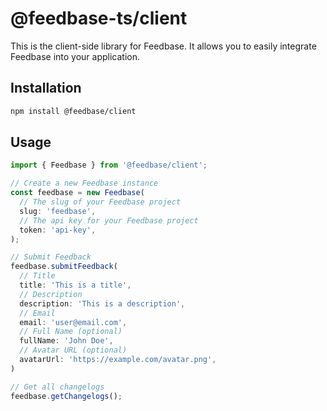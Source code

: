 # @feedbase-ts/client

This is the client-side library for Feedbase. It allows you to easily integrate Feedbase into your application.

## Installation

```bash
npm install @feedbase/client
```

## Usage

```typescript
import { Feedbase } from '@feedbase/client';

// Create a new Feedbase instance
const feedbase = new Feedbase(
  // The slug of your Feedbase project
  slug: 'feedbase',
  // The api key for your Feedbase project
  token: 'api-key',
);

// Submit Feedback
feedbase.submitFeedback(
  // Title
  title: 'This is a title',
  // Description
  description: 'This is a description',
  // Email
  email: 'user@email.com',
  // Full Name (optional)
  fullName: 'John Doe',
  // Avatar URL (optional)
  avatarUrl: 'https://example.com/avatar.png',
)

// Get all changelogs
feedbase.getChangelogs();
```